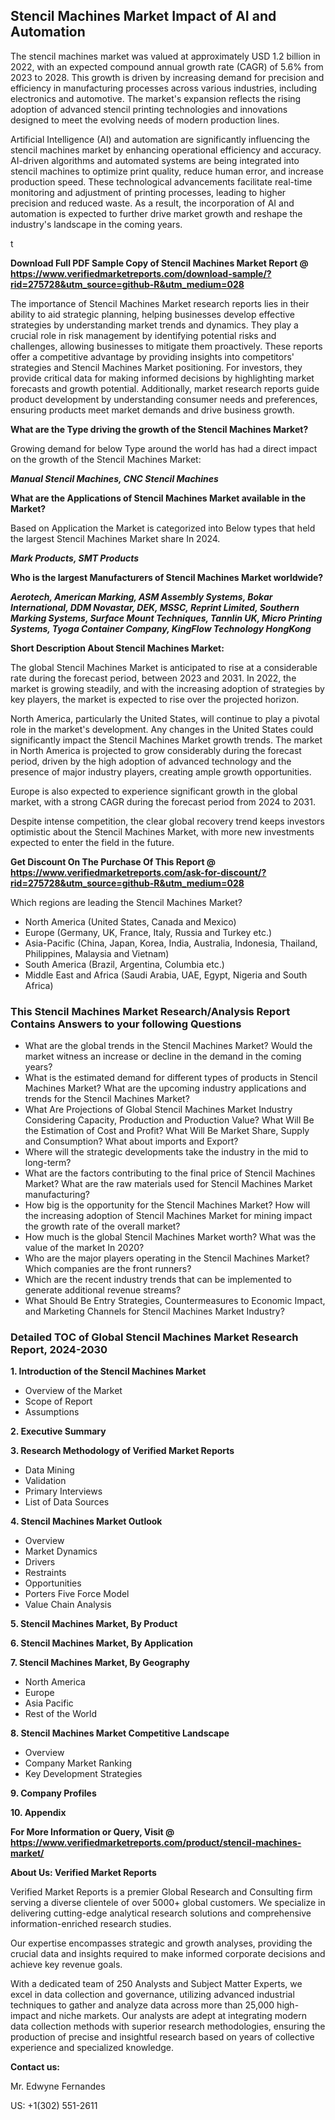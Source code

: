 <h2>Stencil Machines Market Impact of AI and Automation</h2><p>The stencil machines market was valued at approximately USD 1.2 billion in 2022, with an expected compound annual growth rate (CAGR) of 5.6% from 2023 to 2028. This growth is driven by increasing demand for precision and efficiency in manufacturing processes across various industries, including electronics and automotive. The market's expansion reflects the rising adoption of advanced stencil printing technologies and innovations designed to meet the evolving needs of modern production lines.</p><p>Artificial Intelligence (AI) and automation are significantly influencing the stencil machines market by enhancing operational efficiency and accuracy. AI-driven algorithms and automated systems are being integrated into stencil machines to optimize print quality, reduce human error, and increase production speed. These technological advancements facilitate real-time monitoring and adjustment of printing processes, leading to higher precision and reduced waste. As a result, the incorporation of AI and automation is expected to further drive market growth and reshape the industry's landscape in the coming years.</p>t</p><p id="" class=""><strong>Download Full PDF Sample Copy of Stencil Machines Market Report @ <a href="https://www.verifiedmarketreports.com/download-sample/?rid=275728&utm_source=github-R&utm_medium=028" target="_blank">https://www.verifiedmarketreports.com/download-sample/?rid=275728&utm_source=github-R&utm_medium=028</a></strong></p><p>The importance of&nbsp;Stencil Machines Market research reports lies in their ability to aid strategic planning, helping businesses develop effective strategies by understanding market trends and dynamics. They play a crucial role in risk management by identifying potential risks and challenges, allowing businesses to mitigate them proactively. These reports offer a competitive advantage by providing insights into competitors' strategies and Stencil Machines Market positioning. For investors, they provide critical data for making informed decisions by highlighting market forecasts and growth potential. Additionally, market research reports guide product development by understanding consumer needs and preferences, ensuring products meet market demands and drive business growth.</p><p><strong>What are the&nbsp;Type driving the growth of the Stencil Machines Market?</strong></p><p id="" class="">Growing demand for below Type around the world has had a direct impact on the growth of the Stencil Machines Market:</p><em><strong>Manual Stencil Machines, CNC Stencil Machines</strong></em></p><strong>What are the&nbsp;Applications&nbsp;of Stencil Machines Market available in the Market?</strong></p><p id="" class="">Based on Application the Market is categorized into Below types that held the largest Stencil Machines Market share In 2024.</p><em><strong>Mark Products, SMT Products</strong></em></p><strong>Who is the largest Manufacturers of Stencil Machines Market worldwide?</strong></p><p><em><strong>Aerotech, American Marking, ASM Assembly Systems, Bokar International, DDM Novastar, DEK, MSSC, Reprint Limited, Southern Marking Systems, Surface Mount Techniques, Tannlin UK, Micro Printing Systems, Tyoga Container Company, KingFlow Technology HongKong</strong></em></p><p id="" class=""><strong>Short Description About Stencil Machines Market:</strong></p><p>The global Stencil Machines Market is anticipated to rise at a considerable rate during the forecast period, between 2023 and 2031. In 2022, the market is growing steadily, and with the increasing adoption of strategies by key players, the market is expected to rise over the projected horizon.</p><p>North America, particularly the United States, will continue to play a pivotal role in the market's development. Any changes in the United States could significantly impact the Stencil Machines Market growth trends. The market in North America is projected to grow considerably during the forecast period, driven by the high adoption of advanced technology and the presence of major industry players, creating ample growth opportunities.</p><p>Europe is also expected to experience significant growth in the global market, with a strong CAGR during the forecast period from 2024 to 2031.</p><p>Despite intense competition, the clear global recovery trend keeps investors optimistic about the Stencil Machines Market, with more new investments expected to enter the field in the future.</p><p id="" class=""><strong>Get Discount On The Purchase Of This Report @ <a href="https://www.verifiedmarketreports.com/ask-for-discount/?rid=275728&utm_source=github-R&utm_medium=028" target="_blank">https://www.verifiedmarketreports.com/ask-for-discount/?rid=275728&utm_source=github-R&utm_medium=028</a></strong></p>Which regions are leading the Stencil Machines Market?</p><ul><li>North America (United States, Canada and Mexico)</li><li>Europe (Germany, UK, France, Italy, Russia and Turkey etc.)</li><li>Asia-Pacific (China, Japan, Korea, India, Australia, Indonesia, Thailand, Philippines, Malaysia and Vietnam)</li><li>South America (Brazil, Argentina, Columbia etc.)</li><li>Middle East and Africa (Saudi Arabia, UAE, Egypt, Nigeria and South Africa)</li></ul><h3 id="" class="">This Stencil Machines Market Research/Analysis Report Contains Answers to your following Questions</h3><ul><li>What are the global trends in the Stencil Machines Market? Would the market witness an increase or decline in the demand in the coming years?</li><li>What is the estimated demand for different types of products in Stencil Machines Market? What are the upcoming industry applications and trends for the Stencil Machines Market?</li><li>What Are Projections of Global Stencil Machines Market Industry Considering Capacity, Production and Production Value? What Will Be the Estimation of Cost and Profit? What Will Be Market Share, Supply and Consumption? What about imports and Export?</li><li>Where will the strategic developments take the industry in the mid to long-term?</li><li>What are the factors contributing to the final price of Stencil Machines Market? What are the raw materials used for Stencil Machines Market manufacturing?</li><li>How big is the opportunity for the Stencil Machines Market? How will the increasing adoption of Stencil Machines Market for mining impact the growth rate of the overall market?</li><li>How much is the global Stencil Machines Market worth? What was the value of the market In 2020?</li><li>Who are the major players operating in the Stencil Machines Market? Which companies are the front runners?</li><li>Which are the recent industry trends that can be implemented to generate additional revenue streams?</li><li>What Should Be Entry Strategies, Countermeasures to Economic Impact, and Marketing Channels for Stencil Machines Market Industry?</li></ul><h3 id="" class="">Detailed TOC of Global Stencil Machines Market Research Report, 2024-2030</h3><p id="" class=""><strong>1. Introduction of the Stencil Machines Market</strong></p><ul><li>Overview of the Market</li><li>Scope of Report</li><li>Assumptions</li></ul><p id="" class=""><strong>2. Executive Summary</strong></p><p id="" class=""><strong>3. Research Methodology of Verified Market Reports</strong></p><ul><li>Data Mining</li><li>Validation</li><li>Primary Interviews</li><li>List of Data Sources</li></ul><p id="" class=""><strong>4. Stencil Machines Market Outlook</strong></p><ul><li>Overview</li><li>Market Dynamics</li><li>Drivers</li><li>Restraints</li><li>Opportunities</li><li>Porters Five Force Model</li><li>Value Chain Analysis</li></ul><p id="" class=""><strong>5. Stencil Machines Market, By Product</strong></p><p id="" class=""><strong>6. Stencil Machines Market, By Application</strong></p><p id="" class=""><strong>7. Stencil Machines Market, By Geography</strong></p><ul><li>North America</li><li>Europe</li><li>Asia Pacific</li><li>Rest of the World</li></ul><p id="" class=""><strong>8. Stencil Machines Market Competitive Landscape</strong></p><ul><li>Overview</li><li>Company Market Ranking</li><li>Key Development Strategies</li></ul><p id="" class=""><strong>9. Company Profiles</strong></p><p id="" class=""><strong>10. Appendix</strong></p><p id="" class=""><strong>For More Information or Query, Visit @ <a href="https://www.verifiedmarketreports.com/product/stencil-machines-market/" target="_blank">https://www.verifiedmarketreports.com/product/stencil-machines-market/</a></strong></p><p id="" class=""><strong>About Us: Verified Market Reports</strong></p><p id="" class="">Verified Market Reports is a premier Global Research and Consulting firm serving a diverse clientele of over 5000+ global customers. We specialize in delivering cutting-edge analytical research solutions and comprehensive information-enriched research studies.</p><p id="" class="">Our expertise encompasses strategic and growth analyses, providing the crucial data and insights required to make informed corporate decisions and achieve key revenue goals.</p><p id="" class="">With a dedicated team of 250 Analysts and Subject Matter Experts, we excel in data collection and governance, utilizing advanced industrial techniques to gather and analyze data across more than 25,000 high-impact and niche markets. Our analysts are adept at integrating modern data collection methods with superior research methodologies, ensuring the production of precise and insightful research based on years of collective experience and specialized knowledge.</p><p id="" class=""><strong>Contact us:</strong></p><p id="" class="">Mr. Edwyne Fernandes</p><p id="" class="">US: +1(302) 551-2611</p>